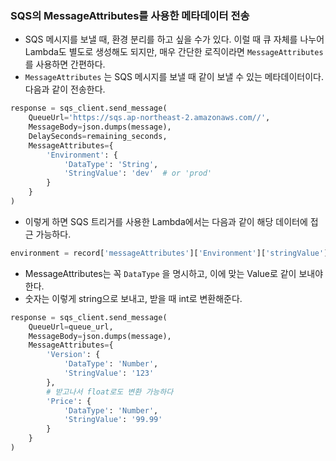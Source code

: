 ### SQS의 MessageAttributes를 사용한 메타데이터 전송

- SQS 메시지를 보낼 때, 환경 분리를 하고 싶을 수가 있다. 이럴 때 큐 자체를 나누어 Lambda도 별도로 생성해도 되지만, 매우 간단한 로직이라면 `MessageAttributes`를 사용하면 간편하다.
- `MessageAttributes` 는 SQS 메시지를 보낼 때 같이 보낼 수 있는 메타데이터이다. 다음과 같이 전송한다.

```python
response = sqs_client.send_message(
    QueueUrl='https://sqs.ap-northeast-2.amazonaws.com//',
    MessageBody=json.dumps(message),
    DelaySeconds=remaining_seconds,
    MessageAttributes={
        'Environment': {
            'DataType': 'String',
            'StringValue': 'dev'  # or 'prod'
        }
    }
)
```

- 이렇게 하면 SQS 트리거를 사용한 Lambda에서는 다음과 같이 해당 데이터에 접근 가능하다.

```python
environment = record['messageAttributes']['Environment']['stringValue']
```

- MessageAttributes는 꼭 `DataType` 을 명시하고, 이에 맞는 Value로 같이 보내야 한다.
- 숫자는 이렇게 string으로 보내고, 받을 때 int로 변환해준다.

```python
response = sqs_client.send_message(
    QueueUrl=queue_url,
    MessageBody=json.dumps(message),
    MessageAttributes={
        'Version': {
            'DataType': 'Number',
            'StringValue': '123'
        },
        # 받고나서 float로도 변환 가능하다
        'Price': {
            'DataType': 'Number',
            'StringValue': '99.99'
        }
    }
)
```
